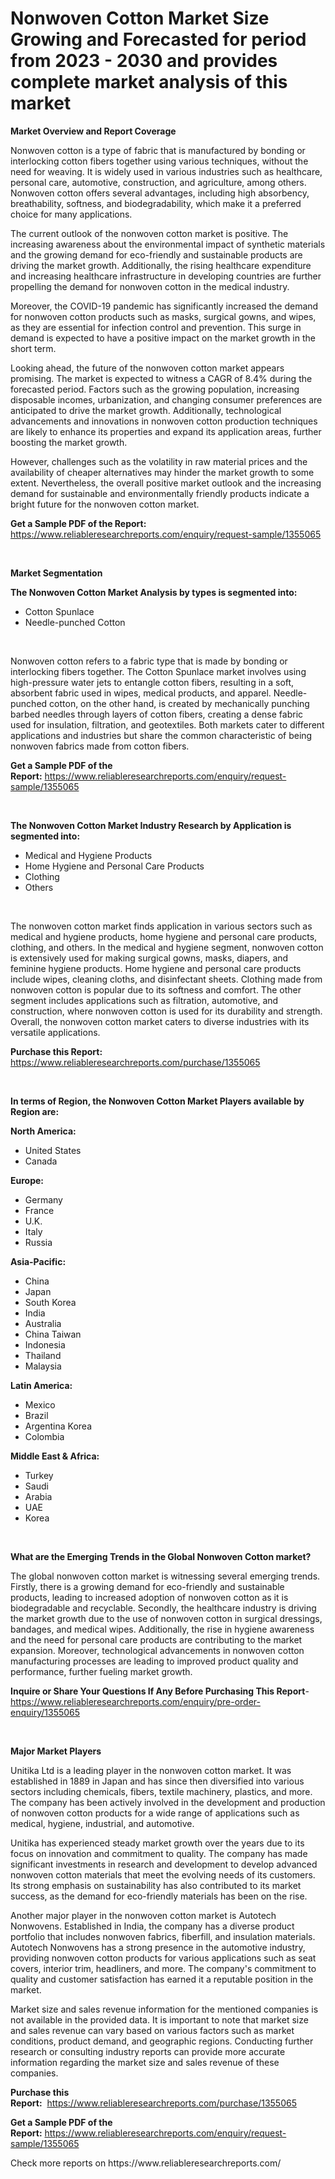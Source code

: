 <p><h1>Nonwoven Cotton Market Size Growing and Forecasted for period from 2023 - 2030 and provides complete market analysis of this market</h1></p><p><strong>Market Overview and Report Coverage</strong></p>
<p><p>Nonwoven cotton is a type of fabric that is manufactured by bonding or interlocking cotton fibers together using various techniques, without the need for weaving. It is widely used in various industries such as healthcare, personal care, automotive, construction, and agriculture, among others. Nonwoven cotton offers several advantages, including high absorbency, breathability, softness, and biodegradability, which make it a preferred choice for many applications.</p><p>The current outlook of the nonwoven cotton market is positive. The increasing awareness about the environmental impact of synthetic materials and the growing demand for eco-friendly and sustainable products are driving the market growth. Additionally, the rising healthcare expenditure and increasing healthcare infrastructure in developing countries are further propelling the demand for nonwoven cotton in the medical industry.</p><p>Moreover, the COVID-19 pandemic has significantly increased the demand for nonwoven cotton products such as masks, surgical gowns, and wipes, as they are essential for infection control and prevention. This surge in demand is expected to have a positive impact on the market growth in the short term.</p><p>Looking ahead, the future of the nonwoven cotton market appears promising. The market is expected to witness a CAGR of 8.4% during the forecasted period. Factors such as the growing population, increasing disposable incomes, urbanization, and changing consumer preferences are anticipated to drive the market growth. Additionally, technological advancements and innovations in nonwoven cotton production techniques are likely to enhance its properties and expand its application areas, further boosting the market growth.</p><p>However, challenges such as the volatility in raw material prices and the availability of cheaper alternatives may hinder the market growth to some extent. Nevertheless, the overall positive market outlook and the increasing demand for sustainable and environmentally friendly products indicate a bright future for the nonwoven cotton market.</p></p>
<p><strong>Get a Sample PDF of the Report:</strong> <a href="https://www.reliableresearchreports.com/enquiry/request-sample/1355065">https://www.reliableresearchreports.com/enquiry/request-sample/1355065</a></p>
<p>&nbsp;</p>
<p><strong>Market Segmentation</strong></p>
<p><strong>The Nonwoven Cotton Market Analysis by types is segmented into:</strong></p>
<p><ul><li>Cotton Spunlace</li><li>Needle-punched Cotton</li></ul></p>
<p>&nbsp;</p>
<p><p>Nonwoven cotton refers to a fabric type that is made by bonding or interlocking fibers together. The Cotton Spunlace market involves using high-pressure water jets to entangle cotton fibers, resulting in a soft, absorbent fabric used in wipes, medical products, and apparel. Needle-punched cotton, on the other hand, is created by mechanically punching barbed needles through layers of cotton fibers, creating a dense fabric used for insulation, filtration, and geotextiles. Both markets cater to different applications and industries but share the common characteristic of being nonwoven fabrics made from cotton fibers.</p></p>
<p><strong>Get a Sample PDF of the Report:</strong>&nbsp;<a href="https://www.reliableresearchreports.com/enquiry/request-sample/1355065">https://www.reliableresearchreports.com/enquiry/request-sample/1355065</a></p>
<p>&nbsp;</p>
<p><strong>The Nonwoven Cotton Market Industry Research by Application is segmented into:</strong></p>
<p><ul><li>Medical and Hygiene Products</li><li>Home Hygiene and Personal Care Products</li><li>Clothing</li><li>Others</li></ul></p>
<p>&nbsp;</p>
<p><p>The nonwoven cotton market finds application in various sectors such as medical and hygiene products, home hygiene and personal care products, clothing, and others. In the medical and hygiene segment, nonwoven cotton is extensively used for making surgical gowns, masks, diapers, and feminine hygiene products. Home hygiene and personal care products include wipes, cleaning cloths, and disinfectant sheets. Clothing made from nonwoven cotton is popular due to its softness and comfort. The other segment includes applications such as filtration, automotive, and construction, where nonwoven cotton is used for its durability and strength. Overall, the nonwoven cotton market caters to diverse industries with its versatile applications.</p></p>
<p><strong>Purchase this Report:</strong>&nbsp; <a href="https://www.reliableresearchreports.com/purchase/1355065">https://www.reliableresearchreports.com/purchase/1355065</a></p>
<p>&nbsp;</p>
<p><strong>In terms of Region, the Nonwoven Cotton Market Players available by Region are:</strong></p>
<p>
    <p> <strong> North America: </strong>
        <ul>
            <li>United States</li>
            <li>Canada</li>
        </ul>
        </p> 
    <p> <strong> Europe: </strong>
        <ul>
            <li>Germany</li>
            <li>France</li>
            <li>U.K.</li>
            <li>Italy</li>
            <li>Russia</li>
        </ul>
        </p> 
    <p> <strong> Asia-Pacific: </strong>
        <ul>
            <li>China</li>
            <li>Japan</li>
            <li>South Korea</li>
            <li>India</li>
            <li>Australia</li>
            <li>China Taiwan</li>
            <li>Indonesia</li>
            <li>Thailand</li>
            <li>Malaysia</li>
        </ul>
        </p> 
    <p> <strong> Latin America: </strong>
        <ul>
            <li>Mexico</li>
            <li>Brazil</li>
            <li>Argentina Korea</li>
            <li>Colombia</li>
        </ul>
        </p> 
    <p> <strong> Middle East & Africa: </strong>
        <ul>
            <li>Turkey</li>
            <li>Saudi</li>
            <li>Arabia</li>
            <li>UAE</li>
            <li>Korea</li>
        </ul>
    </p>
    </p>
<p>&nbsp;</p>
<p><strong>What are the Emerging Trends in the Global Nonwoven Cotton market?</strong></p>
<p><p>The global nonwoven cotton market is witnessing several emerging trends. Firstly, there is a growing demand for eco-friendly and sustainable products, leading to increased adoption of nonwoven cotton as it is biodegradable and recyclable. Secondly, the healthcare industry is driving the market growth due to the use of nonwoven cotton in surgical dressings, bandages, and medical wipes. Additionally, the rise in hygiene awareness and the need for personal care products are contributing to the market expansion. Moreover, technological advancements in nonwoven cotton manufacturing processes are leading to improved product quality and performance, further fueling market growth.</p></p>
<p><strong>Inquire or Share Your Questions If Any Before Purchasing This Report</strong>- <a href="https://www.reliableresearchreports.com/enquiry/pre-order-enquiry/1355065">https://www.reliableresearchreports.com/enquiry/pre-order-enquiry/1355065</a></p>
<p>&nbsp;</p>
<p><strong>Major Market Players</strong></p>
<p><p>Unitika Ltd is a leading player in the nonwoven cotton market. It was established in 1889 in Japan and has since then diversified into various sectors including chemicals, fibers, textile machinery, plastics, and more. The company has been actively involved in the development and production of nonwoven cotton products for a wide range of applications such as medical, hygiene, industrial, and automotive.</p><p>Unitika has experienced steady market growth over the years due to its focus on innovation and commitment to quality. The company has made significant investments in research and development to develop advanced nonwoven cotton materials that meet the evolving needs of its customers. Its strong emphasis on sustainability has also contributed to its market success, as the demand for eco-friendly materials has been on the rise.</p><p>Another major player in the nonwoven cotton market is Autotech Nonwovens. Established in India, the company has a diverse product portfolio that includes nonwoven fabrics, fiberfill, and insulation materials. Autotech Nonwovens has a strong presence in the automotive industry, providing nonwoven cotton products for various applications such as seat covers, interior trim, headliners, and more. The company's commitment to quality and customer satisfaction has earned it a reputable position in the market.</p><p>Market size and sales revenue information for the mentioned companies is not available in the provided data. It is important to note that market size and sales revenue can vary based on various factors such as market conditions, product demand, and geographic regions. Conducting further research or consulting industry reports can provide more accurate information regarding the market size and sales revenue of these companies.</p></p>
<p><strong>Purchase this Report:</strong>&nbsp;&nbsp;<a href="https://www.reliableresearchreports.com/purchase/1355065">https://www.reliableresearchreports.com/purchase/1355065</a></p>
<p></p>
<p><strong>Get a Sample PDF of the Report:</strong>&nbsp;<a href="https://www.reliableresearchreports.com/enquiry/request-sample/1355065">https://www.reliableresearchreports.com/enquiry/request-sample/1355065</a></p>
<p>Check more reports on https://www.reliableresearchreports.com/</p>